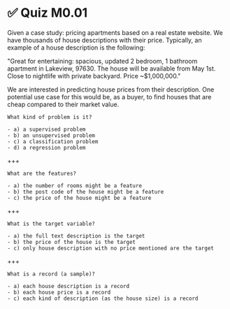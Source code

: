 # ✅ Quiz M0.01

Given a case study: pricing apartments based on a real estate website. We have
thousands of house descriptions with their price. Typically, an example of a
house description is the following:

"Great for entertaining: spacious, updated 2 bedroom, 1 bathroom apartment in
Lakeview, 97630. The house will be available from May 1st. Close to nightlife
with private backyard. Price ~$1,000,000."

We are interested in predicting house prices from their description. One
potential use case for this would be, as a buyer, to find houses that are cheap
compared to their market value.

```{admonition} Question
What kind of problem is it?

- a) a supervised problem
- b) an unsupervised problem
- c) a classification problem
- d) a regression problem
```

+++

```{admonition} Question
What are the features?

- a) the number of rooms might be a feature
- b) the post code of the house might be a feature
- c) the price of the house might be a feature
```

+++

```{admonition} Question
What is the target variable?

- a) the full text description is the target
- b) the price of the house is the target
- c) only house description with no price mentioned are the target
```

+++

```{admonition} Question
What is a record (a sample)?

- a) each house description is a record
- b) each house price is a record
- c) each kind of description (as the house size) is a record
```
